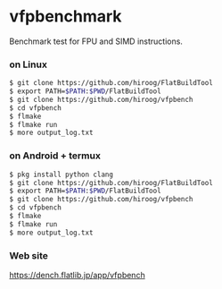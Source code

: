# vfpbenchmark

Benchmark test for FPU and SIMD instructions.


### on Linux

```bash
$ git clone https://github.com/hiroog/FlatBuildTool
$ export PATH=$PATH:$PWD/FlatBuildTool
$ git clone https://github.com/hiroog/vfpbench
$ cd vfpbench
$ flmake
$ flmake run
$ more output_log.txt
```

### on Android + termux

```bash
$ pkg install python clang
$ git clone https://github.com/hiroog/FlatBuildTool
$ export PATH=$PATH:$PWD/FlatBuildTool
$ git clone https://github.com/hiroog/vfpbench
$ cd vfpbench
$ flmake
$ flmake run
$ more output_log.txt
```


### Web site

https://dench.flatlib.jp/app/vfpbench

